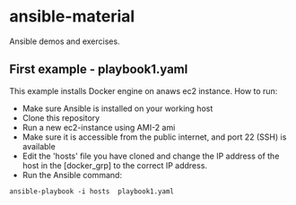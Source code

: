 # ansible-material
Ansible demos and exercises.

## First example - playbook1.yaml
This example installs Docker engine on anaws ec2 instance.
How to run:
- Make sure Ansible is installed on your working host
- Clone this repository
- Run a new ec2-instance using AMI-2 ami
- Make sure it is accessible from the public internet, and port 22 (SSH) is available
- Edit the 'hosts' file you have cloned and change the IP address of the host in the [docker_grp] to the correct IP address.
- Run the Ansible command:
```
ansible-playbook -i hosts  playbook1.yaml
```

